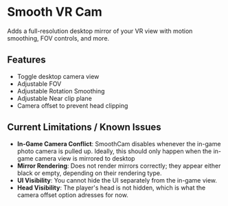 # Smooth VR Cam

Adds a full-resolution desktop mirror of your VR view with motion smoothing, FOV controls, and more.

## Features
- Toggle desktop camera view
- Adjustable FOV 
- Adjustable Rotation Smoothing
- Adjustable Near clip plane 
- Camera offset to prevent head clipping

## Current Limitations / Known Issues 
- **In-Game Camera Conflict**: SmoothCam disables whenever the in-game photo camera is pulled up. Ideally, this should only happen when the in-game camera view is mirrored to desktop
- **Mirror Rendering**: Does not render mirrors correctly; they appear either black or empty, depending on their rendering type.
- **UI Visibility**: You cannot hide the UI separately from the in-game view.
- **Head Visibility**: The player's head is not hidden, which is what  the camera offset option adresses for now.